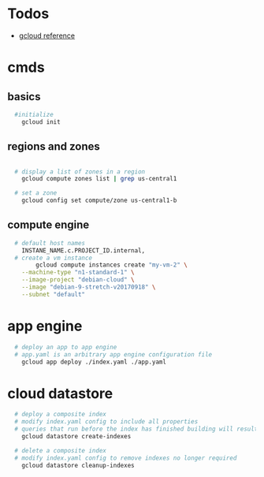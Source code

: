# Todos
  - [gcloud reference](https://cloud.google.com/sdk/gcloud/reference/)
# cmds
## basics
  ```sh
    #initialize
      gcloud init


  ```
## regions and zones
  ```sh

    # display a list of zones in a region
      gcloud compute zones list | grep us-central1

    # set a zone
      gcloud config set compute/zone us-central1-b
  ```

## compute engine
  ```sh
    # default host names
      INSTANE_NAME.c.PROJECT_ID.internal,
    # create a vm instance
          gcloud compute instances create "my-vm-2" \
      --machine-type "n1-standard-1" \
      --image-project "debian-cloud" \
      --image "debian-9-stretch-v20170918" \
      --subnet "default"

  ```

# app engine
  ```sh
    # deploy an app to app engine
    # app.yaml is an arbitrary app engine configuration file
      gcloud app deploy ./index.yaml ./app.yaml

  ```

# cloud datastore
  ```sh
    # deploy a composite index
    # modify index.yaml config to include all properties
    # queries that run before the index has finished building will result in an exception
      gcloud datastore create-indexes

    # delete a composite index
    # modify index.yaml config to remove indexes no longer required
      gcloud datastore cleanup-indexes
  ```